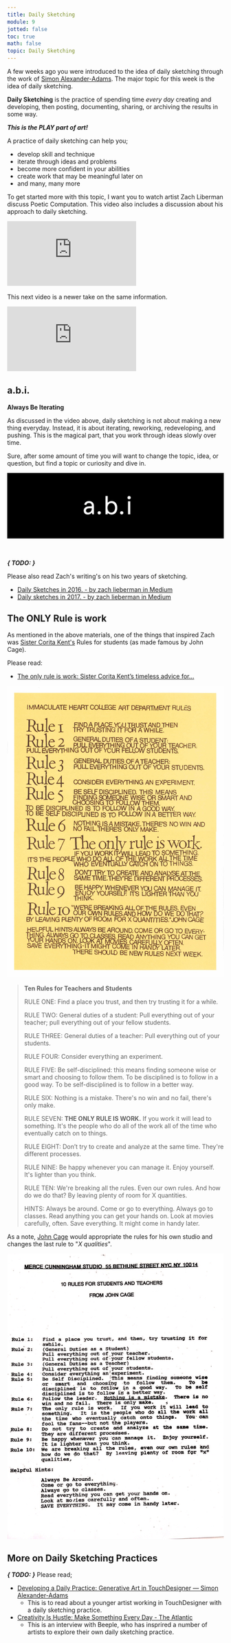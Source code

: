 ```yaml
---
title: Daily Sketching
module: 9
jotted: false
toc: true
math: false
topic: Daily Sketching
---
```


A few weeks ago you were introduced to the idea of daily sketching through the work of [Simon Alexander-Adams](https://www.simonaa.media). The major topic for this week is the idea of daily sketching.

**Daily Sketching** is the practice of spending time _every day_ creating and developing, then posting, documenting, sharing, or archiving the results in some way.

**_This is the PLAY part of art!_**

A practice of daily sketching can help you;

- develop skill and technique
- iterate through ideas and problems
- become more confident in your abilities
- create work that may be meaningful later on
- and many, many more

To get started more with this topic, I want you to watch artist Zach Liberman discuss Poetic Computation. This video also includes a discussion about his approach to daily sketching.

<div class="embed-responsive embed-responsive-16by9"><iframe class="embed-responsive-item" src="https://www.youtube.com/embed/bmztlO9_Wvo" frameborder="0" allow="accelerometer; autoplay; encrypted-media; gyroscope; picture-in-picture" allowfullscreen></iframe></div>

This next video is a newer take on the same information.

<div class="embed-responsive embed-responsive-16by9"><iframe class="embed-responsive-item" src="https://www.youtube.com/embed/mtWI6OFheVs" frameborder="0" allow="accelerometer; autoplay; encrypted-media; gyroscope; picture-in-picture" allowfullscreen></iframe></div>

## a.b.i.

**Always Be Iterating**

As discussed in the video above, daily sketching is not about making a new thing everyday. Instead, it is about iterating, reworking, redeveloping, and pushing. This is the magical part, that you work through ideas slowly over time.

Sure, after some amount of time you will want to change the topic, idea, or question, but find a topic or curiosity and dive in.

![a.b.i.](../imgs/abi.png "a.b.i.")

<br />


**_{ TODO: }_**

Please also read Zach's writing's on his two years of sketching.

- [Daily Sketches in 2016. - by zach lieberman in Medium](https://medium.com/@zachlieberman/daily-sketches-2016-28586d8f008e)
- [Daily sketches in 2017. - by zach lieberman in Medium](https://medium.com/@zachlieberman/daily-sketches-in-2017-1b4234b0615d)


## The ONLY Rule is work

As mentioned in the above materials, one of the things that inspired Zach was [Sister Corita Kent's](https://corita.org/about-corita) Rules for students (as made famous by John Cage).

Please read:

- [The only rule is work: Sister Corita Kent’s timeless advice for…](https://lectureinprogress.com/journal/corita-kent)

![Corita's rules for artists](../imgs/corita_rules_lectureinprogress.jpg "Corita's rules for artists")

> **Ten Rules for Teachers and Students**
>
> RULE ONE: Find a place you trust, and then try trusting it for a while.
>
> RULE TWO: General duties of a student: Pull everything out of your teacher; pull everything out of your fellow students.
>
> RULE THREE: General duties of a teacher: Pull everything out of your students.
>
> RULE FOUR: Consider everything an experiment.
>
> RULE FIVE: Be self-disciplined: this means finding someone wise or smart and choosing to follow them. To be disciplined is to follow in a good way. To be self-disciplined is to follow in a better way.
>
> RULE SIX: Nothing is a mistake. There's no win and no fail, there's only make.
>
> RULE SEVEN: **THE ONLY RULE IS WORK.** If you work it will lead to something. It's the people who do all of the work all of the time who eventually catch on to things.
>
> RULE EIGHT: Don’t try to create and analyze at the same time. They're different processes.
>
> RULE NINE: Be happy whenever you can manage it. Enjoy yourself. It's lighter than you think.
>
> RULE TEN: We're breaking all the rules. Even our own rules. And how do we do that? By leaving plenty of room for X quantities.
>
> HINTS: Always be around. Come or go to everything. Always go to classes. Read anything you can get your hands on. Look at movies carefully, often. Save everything. It might come in handy later.

As a note, [John Cage](https://improvisedlife.com/2018/08/01/10-enduring-rules-creative-life-sister-corita-kent-john-cage/) would appropriate the rules for his own studio and changes the last rule to "_X qualities_".

![John Cage's Rules](../imgs/10-Rules-Sister-Corita-Kent-and-John-Cage.jpg)


## More on Daily Sketching Practices

**_{ TODO: }_** Please read;

- [Developing a Daily Practice: Generative Art in TouchDesigner — Simon Alexander-Adams](https://www.simonaa.media/tutorials/daily-practice)
	- This is to read about a younger artist working in TouchDesigner with a daily sketching practice.
- [Creativity Is Hustle: Make Something Every Day - The Atlantic](https://www.theatlantic.com/video/archive/2011/10/creativity-is-hustle-make-something-every-day/246377/#slide15)
	- This is an interview with Beeple, who has insprired a number of artists to explore their own daily sketching practice. 
